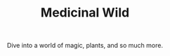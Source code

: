 <h1 align="center">Medicinal Wild</h1> <br>

<p align="center">
  Dive into a world of magic, plants, and so much more.
</p>

<p align="center">

</p>
